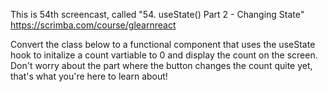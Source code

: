 This is 54th screencast, called "54. useState() Part 2 - Changing State"<br />
https://scrimba.com/course/glearnreact

Convert the class below to a functional component that uses the useState hook to initalize a count vartiable to 0 and display the count on the screen.<br />
Don't worry about the part where the button changes the count quite yet, that's what you're here to learn about!
